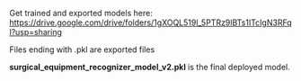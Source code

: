 Get trained and exported models here: https://drive.google.com/drive/folders/1gXOQL519l_5PTRz9lBTs1ITcIgN3RFql?usp=sharing

Files ending with .pkl are exported files

**surgical_equipment_recognizer_model_v2.pkl** is the final deployed model.